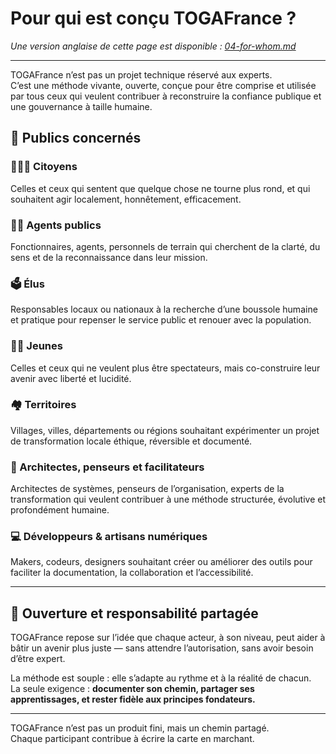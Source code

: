 # Pour qui est conçu TOGAFrance ?

*Une version anglaise de cette page est disponible : [04-for-whom.md](./04-for-whom.md)*

---

TOGAFrance n’est pas un projet technique réservé aux experts.  
C’est une méthode vivante, ouverte, conçue pour être comprise et utilisée par tous ceux qui veulent contribuer à reconstruire la confiance publique et une gouvernance à taille humaine.

## 🎯 Publics concernés

### 🧑‍🤝‍🧑 Citoyens  
Celles et ceux qui sentent que quelque chose ne tourne plus rond, et qui souhaitent agir localement, honnêtement, efficacement.

### 🧑‍💼 Agents publics  
Fonctionnaires, agents, personnels de terrain qui cherchent de la clarté, du sens et de la reconnaissance dans leur mission.

### 🗳️ Élus  
Responsables locaux ou nationaux à la recherche d’une boussole humaine et pratique pour repenser le service public et renouer avec la population.

### 🧑‍🎓 Jeunes  
Celles et ceux qui ne veulent plus être spectateurs, mais co-construire leur avenir avec liberté et lucidité.

### 🏘️ Territoires  
Villages, villes, départements ou régions souhaitant expérimenter un projet de transformation locale éthique, réversible et documenté.

### 🧠 Architectes, penseurs et facilitateurs  
Architectes de systèmes, penseurs de l’organisation, experts de la transformation qui veulent contribuer à une méthode structurée, évolutive et profondément humaine.

### 💻 Développeurs & artisans numériques  
Makers, codeurs, designers souhaitant créer ou améliorer des outils pour faciliter la documentation, la collaboration et l’accessibilité.

---

## 🤝 Ouverture et responsabilité partagée

TOGAFrance repose sur l’idée que chaque acteur, à son niveau, peut aider à bâtir un avenir plus juste — sans attendre l’autorisation, sans avoir besoin d’être expert.

La méthode est souple : elle s’adapte au rythme et à la réalité de chacun.  
La seule exigence : **documenter son chemin, partager ses apprentissages, et rester fidèle aux principes fondateurs.**

---

TOGAFrance n’est pas un produit fini, mais un chemin partagé.  
Chaque participant contribue à écrire la carte en marchant.
